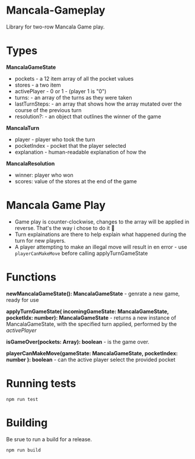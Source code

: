 # Mancala-Gameplay

Library for two-row Mancala Game play.

# Types

**MancalaGameState**

- pockets - a 12 item array of all the pocket values
- stores - a two item
- activePlayer - 0 or 1 - (player 1 is "0")
- turns: - an array of the turns as they were taken
- lastTurnSteps: - an array that shows how the array mutated over the course of the previous turn
- resolution?: - an object that outlines the winner of the game

**MancalaTurn**

- player - player who took the turn
- pocketIndex - pocket that the player selected
- explanation - human-readable explanation of how the

**MancalaResolution**

- winner: player who won
- scores: value of the stores at the end of the game

# Mancala Game Play

- Game play is counter-clockwise, changes to the array will be applied in reverse. That's the way i chose to do it :shrug:
- Turn explainations are there to help explain what happened during the turn for new players.
- A player attempting to make an illegal move will result in en error - use `playerCanMakeMove` before calling applyTurnGameState

# Functions

**newMancalaGameState(): MancalaGameState** - genrate a new game, ready for use

**applyTurnGameState( incomingGameState: MancalaGameState, pocketIdx: number): MancalaGameState** - returns a new instance of MancalaGameState, with the specified turn applied, performed by the _activePlayer_

**isGameOver(pockets: Array<number>): boolean** - is the game over.

**playerCanMakeMove(gameState: MancalaGameState, pocketIndex: number ): boolean** - can the active player select the provided pocket

# Running tests

```
npm run test
```

# Building

Be srue to run a build for a release.

```
npm run build
```
